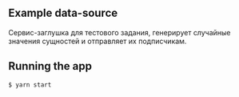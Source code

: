 ## Example data-source

Сервис-заглушка для тестового задания, генерирует случайные значения сущностей и отправляет их подписчикам.

## Running the app

```shell
$ yarn start
```
